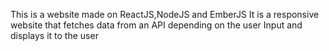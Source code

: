This is a website made on ReactJS,NodeJS and EmberJS
It is a responsive website that fetches data from an API depending on the user Input and displays it to the user

